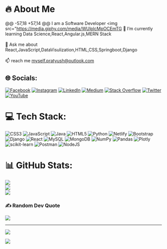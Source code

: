 # 🔥 About Me
@@ -57,18 +57,14 @@ I am a Software Developer <img src="https://media.giphy.com/media/WUlplcMpOCEmTG
🌱 I’m currently learning Data Science,React,Angular.js,MERN Stack<br><br>💬 Ask me about React,JavaScript,DataVisulization,HTML,CSS,Springboot,Django<br><br>📫 reach me myself.pratyush@outlook.com


## 🌐 Socials:
[![Facebook](https://img.shields.io/badge/Facebook-%231877F2.svg?logo=Facebook&logoColor=white)](https://facebook.com/PratyushKumar) [![Instagram](https://img.shields.io/badge/Instagram-%23E4405F.svg?logo=Instagram&logoColor=white)](https://instagram.com/pratyuzh_) [![LinkedIn](https://img.shields.io/badge/LinkedIn-%230077B5.svg?logo=linkedin&logoColor=white)](https://linkedin.com/in/pratyush-kumar) [![Medium](https://img.shields.io/badge/Medium-12100E?logo=medium&logoColor=white)](https://medium.com/@Pratyush72) [![Stack Overflow](https://img.shields.io/badge/-Stackoverflow-FE7A16?logo=stack-overflow&logoColor=white)](https://stackoverflow.com/users/pratyushKumar) [![Twitter](https://img.shields.io/badge/Twitter-%231DA1F2.svg?logo=Twitter&logoColor=white)](https://twitter.com/pr4tyxsh_) [![YouTube](https://img.shields.io/badge/YouTube-%23FF0000.svg?logo=YouTube&logoColor=white)](https://youtube.com/@BurnerBits) 

# 💻 Tech Stack:
![CSS3](https://img.shields.io/badge/css3-%231572B6.svg?style=flat&logo=css3&logoColor=white) ![JavaScript](https://img.shields.io/badge/javascript-%23323330.svg?style=flat&logo=javascript&logoColor=%23F7DF1E) ![Java](https://img.shields.io/badge/java-%23ED8B00.svg?style=flat&logo=java&logoColor=white) ![HTML5](https://img.shields.io/badge/html5-%23E34F26.svg?style=flat&logo=html5&logoColor=white) ![Python](https://img.shields.io/badge/python-3670A0?style=flat&logo=python&logoColor=ffdd54)  ![Netlify](https://img.shields.io/badge/netlify-%23000000.svg?style=flat&logo=netlify&logoColor=#00C7B7) ![Bootstrap](https://img.shields.io/badge/bootstrap-%23563D7C.svg?style=flat&logo=bootstrap&logoColor=white) ![Django](https://img.shields.io/badge/django-%23092E20.svg?style=flat&logo=django&logoColor=white) ![React](https://img.shields.io/badge/react-%2320232a.svg?style=flat&logo=react&logoColor=%2361DAFB) ![MySQL](https://img.shields.io/badge/mysql-%2300f.svg?style=flat&logo=mysql&logoColor=white) ![MongoDB](https://img.shields.io/badge/MongoDB-%234ea94b.svg?style=flat&logo=mongodb&logoColor=white) ![NumPy](https://img.shields.io/badge/numpy-%23013243.svg?style=flat&logo=numpy&logoColor=white) ![Pandas](https://img.shields.io/badge/pandas-%23150458.svg?style=flat&logo=pandas&logoColor=white) ![Plotly](https://img.shields.io/badge/Plotly-%233F4F75.svg?style=flat&logo=plotly&logoColor=white) ![scikit-learn](https://img.shields.io/badge/scikit--learn-%23F7931E.svg?style=flat&logo=scikit-learn&logoColor=white) ![Postman](https://img.shields.io/badge/Postman-FF6C37?style=flat&logo=postman&logoColor=white) ![NodeJS](https://img.shields.io/badge/node.js-6DA55F?style=flat&logo=node.js&logoColor=white)
# 📊 GitHub Stats:
![](https://github-readme-stats.vercel.app/api?username=Pr4tyush&theme=dark&hide_border=false&include_all_commits=true&count_private=false)<br/>
![](https://github-readme-streak-stats.herokuapp.com/?user=Pr4tyush&theme=dark&hide_border=false)<br/>
![](https://github-readme-stats.vercel.app/api/top-langs/?username=Pr4tyush&theme=dark&hide_border=false&include_all_commits=true&count_private=false&layout=compact)

### ✍️ Random Dev Quote
![](https://quotes-github-readme.vercel.app/api?type=horizontal&theme=tokyonight)

---
[![](https://visitcount.itsvg.in/api?id=Pr4tyush&icon=0&color=0)](https://visitcount.itsvg.in)

<a href=#><img src="contributions.svg"></a>

<!-- Proudly created with GPRM ( https://gprm.itsvg.in ) -->
